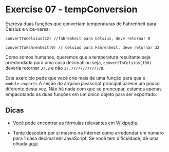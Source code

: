 # Exercise 07 - tempConversion

Escreva duas funções que convertam temperaturas de Fahrenheit para Celsius e vice-versa:
```
convertToCelsius(32) //fahrenheit para Celsius, deve retornar 0

convertToFahrenheit(0) // Celsius para Fahrenheit, deve retornar 32
```

Como somos humanos, queremos que a temperatura resultante seja arredondada para uma casa decimal: ou seja, `convertToCelsius(100)` deveria retornar `37.8` e não `37.77777777777778`.

Este exercício pede que você crie mais de uma função para que o `module.exports` A seção do arquivo javascript principal parece um pouco diferente desta vez. Não há nada com que se preocupar, estamos apenas empacotando as duas funções em um único objeto para ser exportado.

## Dicas
- Você pode encontrar as fórmulas relevantes em [Wikipedia](https://en.wikipedia.org/wiki/Conversion_of_units_of_temperature).

- Tente descobrir por si mesmo na Internet como arredondar um número para 1 casa decimal em JavaScript. Se você tem dificuldade, dê uma olhada [aqui](https://stackoverflow.com/q/7342957/5433628).
